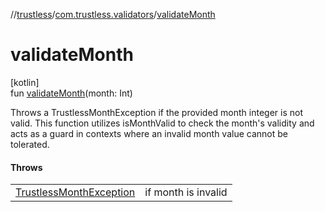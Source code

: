 //[trustless](../../index.md)/[com.trustless.validators](index.md)/[validateMonth](validate-month.md)

# validateMonth

[kotlin]\
fun [validateMonth](validate-month.md)(month: Int)

Throws a TrustlessMonthException if the provided month integer is not valid. This function utilizes isMonthValid to check the month's validity and acts as a guard in contexts where an invalid month value cannot be tolerated.

#### Throws

| | |
|---|---|
| [TrustlessMonthException](../com.trustless.exceptions/-trustless-month-exception/index.md) | if month is invalid |
